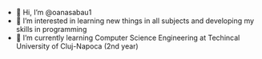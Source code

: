 - 👋 Hi, I’m @oanasabau1
- 👀 I’m interested in learning new things in all subjects and developing my skills in programming
- 🌱 I’m currently learning Computer Science Engineering at Techincal University of Cluj-Napoca (2nd year) 

<!---
oanasabau1/oanasabau1 is a ✨ special ✨ repository because its `README.md` (this file) appears on your GitHub profile.
You can click the Preview link to take a look at your changes.
--->
